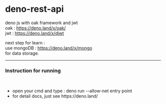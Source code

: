 # deno-rest-api
deno js with oak framework and jwt <br/>
oak   : https://deno.land/x/oak/ <br/>
jwt   : https://deno.land/x/djwt

next step for learn :<br/>
use mongoDB  : https://deno.land/x/mongo <br/>
for data storage.
<br/>
<hr/>
<h3>Instruction for running</h3> <br/>
<ul>
  <li>open your cmd and type : deno run --allow-net entry point</li>
  <li>for detail docs, just see https://deno.land/ </li>
 </ul>
